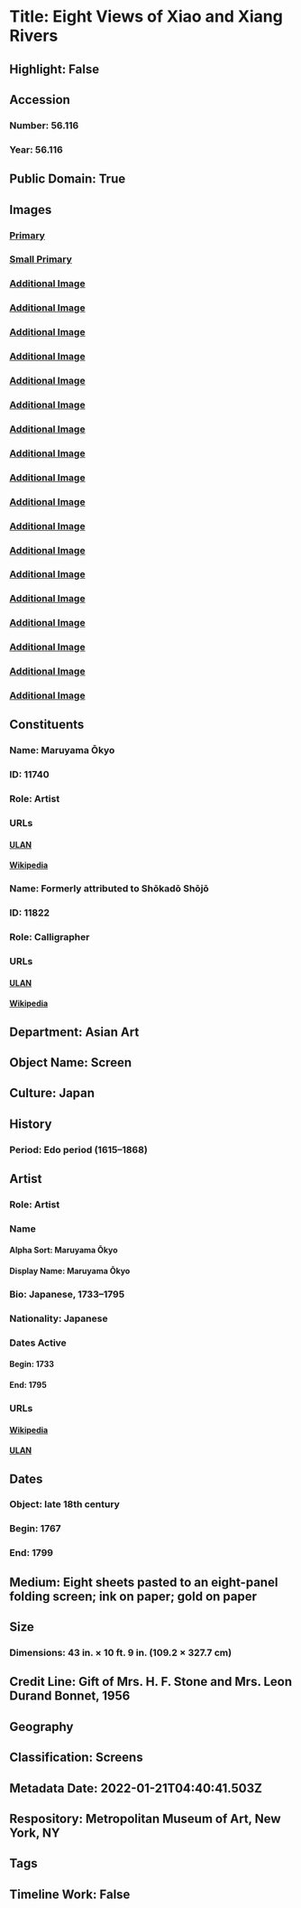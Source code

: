 # Title: Eight Views of Xiao and Xiang Rivers
## Highlight: False
## Accession
### Number: 56.116
### Year: 56.116
## Public Domain: True
## Images
### [Primary](https://images.metmuseum.org/CRDImages/as/original/56_116_Front_sf.jpg)
### [Small Primary](https://images.metmuseum.org/CRDImages/as/web-large/56_116_Front_sf.jpg)
### [Additional Image](https://images.metmuseum.org/CRDImages/as/original/56_116_O1_sf.JPG)
### [Additional Image](https://images.metmuseum.org/CRDImages/as/original/56_116_d1_sf.JPG)
### [Additional Image](https://images.metmuseum.org/CRDImages/as/original/56_116_O2_sf.jpg)
### [Additional Image](https://images.metmuseum.org/CRDImages/as/original/56_116_d2_sf.JPG)
### [Additional Image](https://images.metmuseum.org/CRDImages/as/original/56_116_O3_sf.jpg)
### [Additional Image](https://images.metmuseum.org/CRDImages/as/original/56_116_d3_sf.JPG)
### [Additional Image](https://images.metmuseum.org/CRDImages/as/original/56_116_O4_sf.JPG)
### [Additional Image](https://images.metmuseum.org/CRDImages/as/original/56_116_d4_sf.JPG)
### [Additional Image](https://images.metmuseum.org/CRDImages/as/original/56_116_O5_sf.jpg)
### [Additional Image](https://images.metmuseum.org/CRDImages/as/original/56_116_d5_sf.JPG)
### [Additional Image](https://images.metmuseum.org/CRDImages/as/original/56_116_O6_sf.jpg)
### [Additional Image](https://images.metmuseum.org/CRDImages/as/original/56_116_d6_sf.jpg)
### [Additional Image](https://images.metmuseum.org/CRDImages/as/original/56_116_O7_sf.jpg)
### [Additional Image](https://images.metmuseum.org/CRDImages/as/original/56_116_d7_sf.JPG)
### [Additional Image](https://images.metmuseum.org/CRDImages/as/original/56_117_O8_sf.jpg)
### [Additional Image](https://images.metmuseum.org/CRDImages/as/original/56_116_d8_sf.JPG)
### [Additional Image](https://images.metmuseum.org/CRDImages/as/original/56_116_Back_sf.jpg)
### [Additional Image](https://images.metmuseum.org/CRDImages/as/original/56_116_Back_d1_sf.JPG)
## Constituents
### Name: Maruyama Ōkyo
### ID: 11740
### Role: Artist
### URLs
#### [ULAN](http://vocab.getty.edu/page/ulan/500121290)
#### [Wikipedia](https://www.wikidata.org/wiki/Q405444)
### Name: Formerly attributed to Shōkadō Shōjō
### ID: 11822
### Role: Calligrapher
### URLs
#### [ULAN](http://vocab.getty.edu/page/ulan/500121323)
#### [Wikipedia](https://www.wikidata.org/wiki/Q3482785)
## Department: Asian Art
## Object Name: Screen
## Culture: Japan
## History
### Period: Edo period (1615–1868)
## Artist
### Role: Artist
### Name
#### Alpha Sort: Maruyama Ōkyo
#### Display Name: Maruyama Ōkyo
### Bio: Japanese, 1733–1795
### Nationality: Japanese
### Dates Active
#### Begin: 1733
#### End: 1795
### URLs
#### [Wikipedia](https://www.wikidata.org/wiki/Q405444)
#### [ULAN](http://vocab.getty.edu/page/ulan/500121290)
## Dates
### Object: late 18th century
### Begin: 1767
### End: 1799
## Medium: Eight sheets pasted to an eight-panel folding screen; ink on paper; gold on paper
## Size
### Dimensions: 43 in. × 10 ft. 9 in. (109.2 × 327.7 cm)
## Credit Line: Gift of Mrs. H. F. Stone and Mrs. Leon Durand Bonnet, 1956
## Geography
## Classification: Screens
## Metadata Date: 2022-01-21T04:40:41.503Z
## Respository: Metropolitan Museum of Art, New York, NY
## Tags
## Timeline Work: False